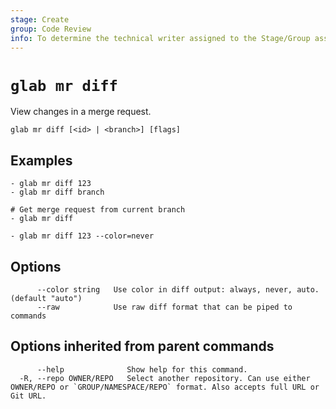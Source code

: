 ```yaml
---
stage: Create
group: Code Review
info: To determine the technical writer assigned to the Stage/Group associated with this page, see https://about.gitlab.com/handbook/product/ux/technical-writing/#assignments
---
```


<!--
This documentation is auto generated by a script.
Please do not edit this file directly. Run `make gen-docs` instead.
-->

# `glab mr diff`

View changes in a merge request.

```plaintext
glab mr diff [<id> | <branch>] [flags]
```

## Examples

```console
- glab mr diff 123
- glab mr diff branch

# Get merge request from current branch
- glab mr diff

- glab mr diff 123 --color=never

```

## Options

```plaintext
      --color string   Use color in diff output: always, never, auto. (default "auto")
      --raw            Use raw diff format that can be piped to commands
```

## Options inherited from parent commands

```plaintext
      --help              Show help for this command.
  -R, --repo OWNER/REPO   Select another repository. Can use either OWNER/REPO or `GROUP/NAMESPACE/REPO` format. Also accepts full URL or Git URL.
```
